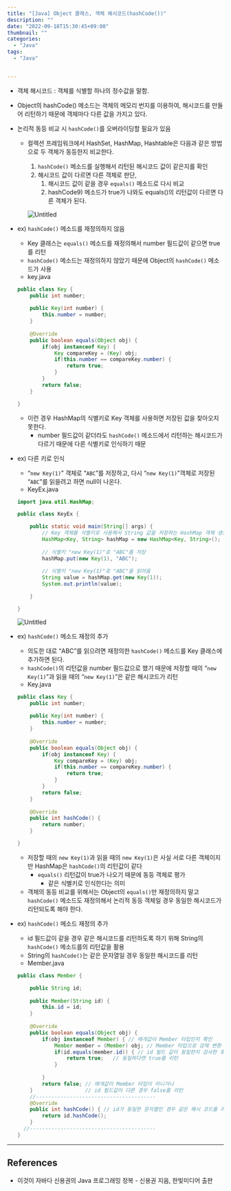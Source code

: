 ```yaml
---
title: "[Java] Object 클래스, 객체 해시코드(hashCode())"
description: ""
date: "2022-09-18T15:30:45+09:00"
thumbnail: ""
categories:
  - "Java"
tags:
  - "Java"


---
```

<!--more-->

- 객체 해시코드 : 객체를 식별할 하나의 정수값을 말함.
- Object의 hashCode() 메소드는 객체의 메모리 번지를 이용하여, 해시코드를 만들어 리턴하기 때문에 객체마다 다른 값을 가지고 있다.
- 논리적 동등 비교 시 `hashCode()`를 오버라이딩할 필요가 있음
    - 컬렉션 프레임워크에서 HashSet, HashMap, Hashtable은 다음과 같은 방법으로 두 객체가 동등한지 비교한다.
        1. `hashCode()` 메소드를 실행해서 리턴된 해시코드 값이 같은지를 확인
        2. 해시코드 값이 다르면 다른 객체로 판단, 
            1. 해시코드 값이 같을 경우 `equals()` 메소드로 다시 비교
            2. hashCode9) 메소드가 true가 나와도 equals()의 리턴값이 다르면 다른 객체가 된다.
        
        ![Untitled](/images/lang_java/basicAPI/객체_해시코드(hashCode())/Untitled.png)
        
- ex) `hashCode()` 메소드를 재정의하지 않음
    - Key 클래스는 `equals()` 메소드를 재정의해서 number 필드값이 같으면 true를 리턴
    - `hashCode()` 메소드는 재정의하지 않았기 때문에 Object의 `hashCode()` 메소드가 사용
    - key.java
    
    ```java
    public class Key {
    	public int number;
    	
    	public Key(int number) {
    		this.number = number;
    	}
    	
    	@Override
    	public boolean equals(Object obj) {
    		if(obj instanceof Key) {
    			Key compareKey = (Key) obj;
    			if(this.number == compareKey.number) {
    				return true;
    			}
    		}
    		return false;
    	}
    
    }
    ```
    
    - 이런 경우 HashMap의 식별키로 Key 객체를 사용하면 저장된 값을 찾아오지 못한다.
        - number 필드값이 같더라도 `hashCode()` 메소드에서 리턴하는 해시코드가 다르기 때문에 다른 식별키로 인식하기 때문
        
- ex) 다른 키로 인식
    - “`new Key(1)`” 객체로 “`ABC`”를 저장하고, 다시 “`new Key(1)`”객체로 저장된 “`ABC`”를 읽을려고 하면 null이 나온다.
    - KeyEx.java
    
    ```java
    import java.util.HashMap;
    
    public class KeyEx {
    
    	public static void main(String[] args) {
    		// Key 객체를 식별키로 사용해서 String 값을 저장하는 HashMap 객체 생성
    		HashMap<Key, String> hashMap = new HashMap<Key, String>();
    		
    		// 식별키 "new Key(1)"로 "ABC"를 저장
    		hashMap.put(new Key(1), "ABC");
    		
    		// 식별키 "new Key(1)"로 "ABC"을 읽어옴
    		String value = hashMap.get(new Key(1));
    		System.out.println(value);
    
    	}
    
    }
    ```
    
    ![Untitled](/images/lang_java/basicAPI/객체_해시코드(hashCode())/Untitled%201.png)
    

- ex) `hashCode()` 메소드 재정의 추가
    - 의도한 대로 “ABC”를 읽으려면 재정의한 `hashCode()` 메소드를 Key 클래스에 추가하면 된다.
    - `hashCode()`의 리턴값을 number 필드값으로 했기 때문에 저장할 때의 “`new Key(1)`”과 읽을 때의 “`new Key(1)`”은 같은 해시코드가 리턴
    - Key.java
    
    ```java
    public class Key {
    	public int number;
    	
    	public Key(int number) {
    		this.number = number;
    	}
    	
    	@Override
    	public boolean equals(Object obj) {
    		if(obj instanceof Key) {
    			Key compareKey = (Key) obj;
    			if(this.number == compareKey.number) {
    				return true;
    			}
    		}
    		return false;
    	}
    	
    	@Override
    	public int hashCode() {
    		return number;
    	}
    
    }
    ```
    
    - 저장할 때의 `new Key(1)`과 읽을 때의 `new Key(1)`은 사실 서로 다른 객체이지만 HashMap은 `hashCode()`의 리턴값이 같다
        - `equals()` 리턴값이 true가 나오기 때문에 동등 객체로 평가
            - 같은 식별키로 인식한다는 의미
    - 객체의 동등 비교를 위해서는 Object의 `equals()`만 재정의하지 말고 `hashCode()` 메소드도 재정의해서 논리적 동등 객체일 경우 동일한 해시코드가 리턴되도록 해야 한다.
- ex) `hashCode()` 메소드 재정의 추가
    - id 필드값이 같을 경우 같은 해시코드를 리턴하도록 하기 위해 String의 `hashCode()` 메소드를의 리턴값을 활용
    - String의 `hashCode()`는 같은 문자열일 경우 동일한 해시코드를 리턴
    - Member.java
    
    ```java
    public class Member {
    
    	public String id;
    	
    	public Member(String id) {
    		this.id = id;
    	}
    	
    	@Override
    	public boolean equals(Object obj) {
    		if(obj instanceof Member) { // 매개값이 Member 타입인지 확인
    			Member member = (Member) obj; // Member 타입으로 강제 변환
    			if(id.equals(member.id)) { // id 필드 값이 동일한지 검사한 후, 
    				return true;   // 동일하다면 true를 리턴
    			}
    			
    		}
    		return false; // 매개값이 Member 타입이 아니거나 
    	}                 // id 필드값이 다른 경우 false를 리턴
    	//---------------------------------------
    	@Override
    	public int hashCode() { // id가 동일한 문자열인 경우 같은 해시 코드를 리턴
    		return id.hashCode();
    	}
      //-----------------------------------------
    }
    ```
    

---

## References

- 이것이 자바다 신용권의 Java 프로그래밍 정복 - 신용권 지음, 한빛미디어 출판